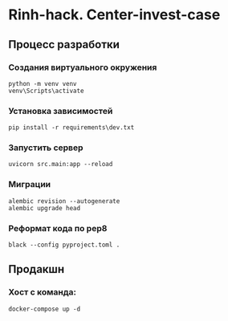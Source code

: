 # Rinh-hack. Center-invest-case
## Процесс разработки
### Создания виртуального окружения
```shell
python -m venv venv
venv\Scripts\activate
```
### Установка зависимостей
```shell
pip install -r requirements\dev.txt
```
### Запустить сервер
```shell
uvicorn src.main:app --reload
```
### Миграции
```shell
alembic revision --autogenerate
alembic upgrade head
```
### Реформат кода по pep8
```shell
black --config pyproject.toml . 
```
## Продакшн
### Хост с команда:
```shell
docker-compose up -d
```